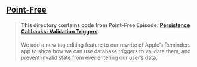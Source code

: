 ## [Point-Free](https://www.pointfree.co)

> #### This directory contains code from Point-Free Episode: [Persistence Callbacks: Validation Triggers](https://www.pointfree.co/episodes/ep332-persistence-callbacks-validation-triggers)
>
> We add a new tag editing feature to our rewrite of Apple’s Reminders app to show how we can use database triggers to validate them, and prevent invalid state from ever entering our user’s data.
